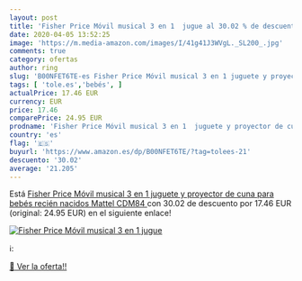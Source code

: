 ```yaml
---
layout: post
title: 'Fisher Price Móvil musical 3 en 1  jugue al 30.02 % de descuento'
date: 2020-04-05 13:52:25
image: 'https://m.media-amazon.com/images/I/41g41J3WVgL._SL200_.jpg'
comments: true
category: ofertas
author: ring
slug: 'B00NFET6TE-es Fisher Price Móvil musical 3 en 1 juguete y proyector de...'
tags: [ 'tole.es','bebés', ]
actualPrice: 17.46 EUR
currency: EUR
price: 17.46
comparePrice: 24.95 EUR
prodname: 'Fisher Price Móvil musical 3 en 1  juguete y proyector de cuna para bebés recién nacidos  Mattel CDM84 '
country: 'es'
flag: '🇪🇸'
buyurl: 'https://www.amazon.es/dp/B00NFET6TE/?tag=tolees-21'
descuento: '30.02'
average: '21.205'
---
```


Está [Fisher Price Móvil musical 3 en 1  juguete y proyector de cuna para bebés recién nacidos  Mattel CDM84 ](https://www.amazon.es/dp/B00NFET6TE/?tag=tolees-21) con 30.02 de descuento por 17.46 EUR (original: 24.95 EUR) en el siguiente enlace!

[![Fisher Price Móvil musical 3 en 1  jugue](https://m.media-amazon.com/images/I/41g41J3WVgL._SL200_.jpg)](https://www.amazon.es/dp/B00NFET6TE/?tag=tolees-21)

ℹ️:


[🛒 Ver la oferta!!](https://www.amazon.es/dp/B00NFET6TE/?tag=tolees-21)
